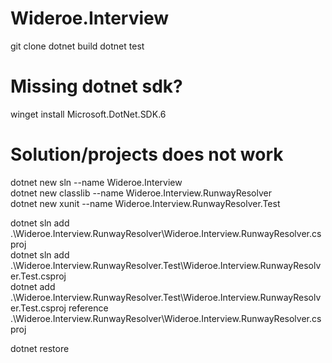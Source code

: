 # Wideroe.Interview
git clone
dotnet build
dotnet test

# Missing dotnet sdk?
winget install Microsoft.DotNet.SDK.6

# Solution/projects does not work
dotnet new sln --name Wideroe.Interview\
dotnet new classlib --name Wideroe.Interview.RunwayResolver\
dotnet new xunit --name Wideroe.Interview.RunwayResolver.Test

dotnet sln add .\Wideroe.Interview.RunwayResolver\Wideroe.Interview.RunwayResolver.csproj\
dotnet sln add .\Wideroe.Interview.RunwayResolver.Test\Wideroe.Interview.RunwayResolver.Test.csproj\
dotnet add .\Wideroe.Interview.RunwayResolver.Test\Wideroe.Interview.RunwayResolver.Test.csproj reference .\Wideroe.Interview.RunwayResolver\Wideroe.Interview.RunwayResolver.csproj

dotnet restore
